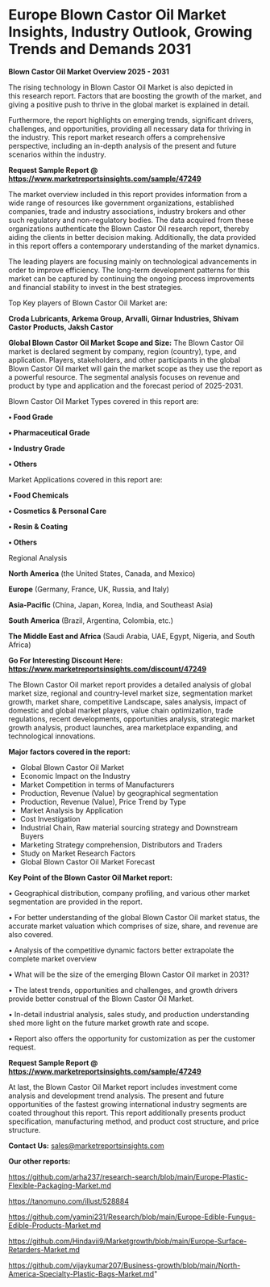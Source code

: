 # Europe Blown Castor Oil Market Insights, Industry Outlook, Growing Trends and Demands 2031

<Strong> Blown Castor Oil Market Overview 2025 - 2031</strong>

The rising technology in Blown Castor Oil Market is also depicted in this research report. Factors that are boosting the growth of the market, and giving a positive push to thrive in the global market is explained in detail.

Furthermore, the report highlights on emerging trends, significant drivers, challenges, and opportunities, providing all necessary data for thriving in the industry. This report market research offers a comprehensive perspective, including an in-depth analysis of the present and future scenarios within the industry.

<strong>Request Sample Report @ <a href=https://www.marketreportsinsights.com/sample/47249>https://www.marketreportsinsights.com/sample/47249</a></strong>

The market overview included in this report provides information from a wide range of resources like government organizations, established companies, trade and industry associations, industry brokers and other such regulatory and non-regulatory bodies. The data acquired from these organizations authenticate the Blown Castor Oil research report, thereby aiding the clients in better decision making. Additionally, the data provided in this report offers a contemporary understanding of the market dynamics.

The leading players are focusing mainly on technological advancements in order to improve efficiency. The long-term development patterns for this market can be captured by continuing the ongoing process improvements and financial stability to invest in the best strategies.

Top Key players of Blown Castor Oil Market are:

<strong>Croda Lubricants, Arkema Group, Arvalli, Girnar Industries, Shivam Castor Products, Jaksh Castor</strong>

<strong><b>Global Blown Castor Oil Market Scope and Size:</b></strong>
The Blown Castor Oil market is declared segment by company, region (country), type, and application. Players, stakeholders, and other participants in the global Blown Castor Oil market will gain the market scope as they use the report as a powerful resource. The segmental analysis focuses on revenue and product by type and application and the forecast period of 2025-2031.

Blown Castor Oil Market Types covered in this report are:

<strong>•  Food Grade

•  Pharmaceutical Grade

•  Industry Grade

•  Others</strong>

Market Applications covered in this report are:

<strong>•  Food Chemicals

•  Cosmetics & Personal Care

•  Resin & Coating

•  Others</strong> 

Regional Analysis

<strong>North America</strong> (the United States, Canada, and Mexico)

<strong>Europe</strong> (Germany, France, UK, Russia, and Italy)

<strong>Asia-Pacific</strong> (China, Japan, Korea, India, and Southeast Asia)

<strong>South America</strong> (Brazil, Argentina, Colombia, etc.)

<strong>The Middle East and Africa</strong> (Saudi Arabia, UAE, Egypt, Nigeria, and South Africa)

<strong>Go For Interesting Discount Here: <a href=https://www.marketreportsinsights.com/discount/47249>https://www.marketreportsinsights.com/discount/47249</a></strong>

The Blown Castor Oil market report provides a detailed analysis of global market size, regional and country-level market size, segmentation market growth, market share, competitive Landscape, sales analysis, impact of domestic and global market players, value chain optimization, trade regulations, recent developments, opportunities analysis, strategic market growth analysis, product launches, area marketplace expanding, and technological innovations.

<strong><b>Major factors covered in the report:</b></strong>
<ul>
  <li>Global Blown Castor Oil Market </li>
  <li>Economic Impact on the Industry</li>
  <li>Market Competition in terms of Manufacturers</li>
  <li>Production, Revenue (Value) by geographical segmentation</li>
  <li>Production, Revenue (Value), Price Trend by Type</li>
  <li>Market Analysis by Application</li>
  <li>Cost Investigation</li>
  <li>Industrial Chain, Raw material sourcing strategy and Downstream Buyers</li>
  <li>Marketing Strategy comprehension, Distributors and Traders</li>
  <li>Study on Market Research Factors</li>
  <li>Global Blown Castor Oil Market Forecast</li>
</ul>

<strong><b>Key Point of the Blown Castor Oil Market report:</b></strong>

• Geographical distribution, company profiling, and various other market segmentation are provided in the report.

• For better understanding of the global Blown Castor Oil market status, the accurate market valuation which comprises of size, share, and revenue are also covered.

• Analysis of the competitive dynamic factors better extrapolate the complete market overview

• What will be the size of the emerging Blown Castor Oil market in 2031?

• The latest trends, opportunities and challenges, and growth drivers provide better construal of the Blown Castor Oil Market.

• In-detail industrial analysis, sales study, and production understanding shed more light on the future market growth rate and scope.

• Report also offers the opportunity for customization as per the customer request.

<strong>Request Sample Report @ <a href=https://www.marketreportsinsights.com/sample/47249>https://www.marketreportsinsights.com/sample/47249</a></strong>

At last, the Blown Castor Oil Market report includes investment come analysis and development trend analysis. The present and future opportunities of the fastest growing international industry segments are coated throughout this report. This report additionally presents product specification, manufacturing method, and product cost structure, and price structure.

<strong>Contact Us:</strong>
sales@marketreportsinsights.com

<strong>Our other reports:</strong>

<a href=https://github.com/arha237/research-search/blob/main/Europe-Plastic-Flexible-Packaging-Market.md>https://github.com/arha237/research-search/blob/main/Europe-Plastic-Flexible-Packaging-Market.md</a>

<a href=https://tanomuno.com/illust/528884>https://tanomuno.com/illust/528884</a>

<a href=https://github.com/yamini231/Research/blob/main/Europe-Edible-Fungus-Edible-Products-Market.md>https://github.com/yamini231/Research/blob/main/Europe-Edible-Fungus-Edible-Products-Market.md</a>

<a href=https://github.com/Hindavii9/Marketgrowth/blob/main/Europe-Surface-Retarders-Market.md>https://github.com/Hindavii9/Marketgrowth/blob/main/Europe-Surface-Retarders-Market.md</a>

<a href=https://github.com/vijaykumar207/Business-growth/blob/main/North-America-Specialty-Plastic-Bags-Market.md>https://github.com/vijaykumar207/Business-growth/blob/main/North-America-Specialty-Plastic-Bags-Market.md</a>"
